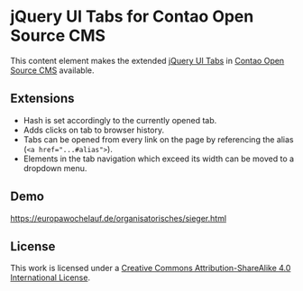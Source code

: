 # jQuery UI Tabs for Contao Open Source CMS

This content element makes the extended [jQuery UI Tabs](https://github.com/jquery/jquery-ui) in [Contao Open Source CMS](https://contao.org) available. 

## Extensions

- Hash is set accordingly to the currently opened tab.
- Adds clicks on tab to browser history.
- Tabs can be opened from every link on the page by referencing the alias (`<a href="...#alias">`).
- Elements in the tab navigation which exceed its width can be moved to a dropdown menu.

## Demo

https://europawochelauf.de/organisatorisches/sieger.html

## License

This work is licensed under a [Creative Commons Attribution-ShareAlike 4.0 International License](http://creativecommons.org/licenses/by-sa/4.0/).
